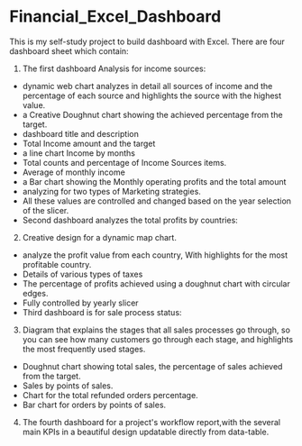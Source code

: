 # Financial_Excel_Dashboard
This is my self-study project to build dashboard with Excel. There are four dashboard sheet which contain:

1. The first dashboard Analysis for income sources:

- dynamic web chart analyzes in detail all sources of income and the percentage of each source and highlights the source with the highest value.
- a Creative Doughnut chart showing the achieved percentage from the target.
- dashboard title and description
- Total Income amount and the target
- a line chart Income by months
- Total counts and percentage of Income Sources items.
- Average of monthly income 
- a Bar chart showing the Monthly operating profits and the total amount
- analyzing for two types of Marketing strategies. 
- All these values are controlled and changed based on the year selection of the slicer.
- Second dashboard analyzes the total profits by countries:

2. Creative design for a dynamic map chart.
- analyze the profit value from each country, With highlights for the most profitable country.
- Details of various types of taxes
- The percentage of profits achieved using a doughnut chart with circular edges.
- Fully controlled by yearly slicer
- Third dashboard is for sale process status:

3. Diagram that explains the stages that all sales processes go through, so you can see how many customers go through each stage, and highlights the most frequently used stages.
- Doughnut chart showing total sales, the percentage of sales achieved from the target.
- Sales by points of sales.
- Chart for the total refunded orders percentage.
- Bar chart for orders by points of sales.

4. The fourth dashboard for a project's workflow report,with the several main KPIs in a beautiful design updatable directly from data-table.


